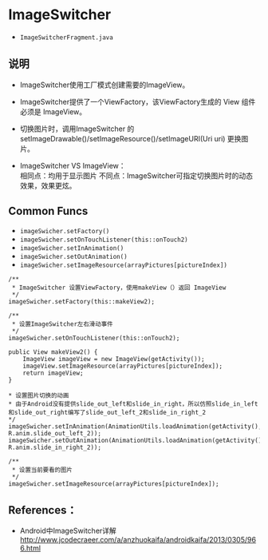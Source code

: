 # ImageSwitcher

- `ImageSwitcherFragment.java`

## 说明
- ImageSwitcher使用工厂模式创建需要的ImageView。
- ImageSwitcher提供了一个ViewFactory，该ViewFactory生成的 View 组件必须是 ImageView。
- 切换图片时，调用ImageSwitcher 的 setImageDrawable()/setImageResource()/setImageURI(Uri uri) 更换图片。

- ImageSwitcher VS ImageView：  
相同点：均用于显示图片
不同点：ImageSwitcher可指定切换图片时的动态效果，效果更炫。

## Common Funcs

- `imageSwicher.setFactory()`  
- `imageSwicher.setOnTouchListener(this::onTouch2)`
- `imageSwicher.setInAnimation()`
- `imageSwicher.setOutAnimation()`
- `imageSwicher.setImageResource(arrayPictures[pictureIndex])`

```
/**
 * ImageSwitcher 设置ViewFactory，使用makeView（）返回 ImageView
 */
imageSwicher.setFactory(this::makeView2);

/**
 * 设置ImageSwitcher左右滑动事件
 */
imageSwicher.setOnTouchListener(this::onTouch2);

```

```
public View makeView2() {
    ImageView imageView = new ImageView(getActivity());
    imageView.setImageResource(arrayPictures[pictureIndex]);
    return imageView;
}

```

```
* 设置图片切换的动画
* 由于Android没有提供slide_out_left和slide_in_right，所以仿照slide_in_left和slide_out_right编写了slide_out_left_2和slide_in_right_2
*/
imageSwicher.setInAnimation(AnimationUtils.loadAnimation(getActivity(), R.anim.slide_out_left_2));
imageSwicher.setOutAnimation(AnimationUtils.loadAnimation(getActivity(), R.anim.slide_in_right_2));

/**
 * 设置当前要看的图片
 */
imageSwicher.setImageResource(arrayPictures[pictureIndex]);
```
## References：
- Android中ImageSwitcher详解 http://www.jcodecraeer.com/a/anzhuokaifa/androidkaifa/2013/0305/966.html